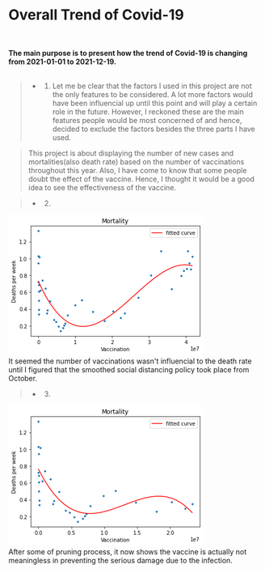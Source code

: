 # Overall Trend of Covid-19 
<br>

**The main purpose is to present how the trend of Covid-19 is changing from 2021-01-01 to 2021-12-19.** 
<br><br>
> - 1. Let me be clear that the factors I used in this project are not the only features to be considered. A lot more factors would have been influencial up until this point and will play a certain role in the future. However, I reckoned these are the main features people would be most concerned of and hence, decided to exclude the factors besides the three parts I have used.

> This project is about displaying the number of new cases and mortalities(also death rate) based on the number of vaccinations throughout this year. Also, I have come to know that some people doubt the effect of the vaccine. Hence, I thought it would be a good idea to see the effectiveness of the vaccine.

> - 2. 
![alt text](vaccination-deaths.png)
<br>
It seemed the number of vaccinations wasn't influencial to the death rate until I figured that the smoothed social distancing policy took place from October.

> - 3. 
![alt text](vaccination-death_2.png)
<br>
After some of pruning process, it now shows the vaccine is actually not meaningless in preventing the serious damage due to the infection.

